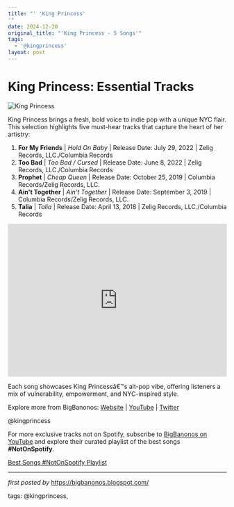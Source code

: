 ```yaml
---
title: "' 'King Princess'
'"
date: 2024-12-20
original_title: "'King Princess - 5 Songs'"
tags:
  - '@kingprincess'
layout: post
---
```

<h1>King Princess: Essential Tracks</h1>
<img src="https://ew.com/thmb/966R7ZLyIIBh_6zrQiB0mRVOtzs=/1500x0/filters:no_upscale():max_bytes(150000):strip_icc()/King-Princess-01-072822-4ecaccae3a1d44b181db5ba4955b8943.jpg" alt="King Princess"> <p>King Princess brings a fresh, bold voice to indie pop with a unique NYC flair. This selection highlights five must-hear tracks that capture the heart of her artistry:</p> <ol> <li><strong>For My Friends</strong> | <em>Hold On Baby</em> | Release Date: July 29, 2022 | Zelig Records, LLC./Columbia Records</li> <li><strong>Too Bad</strong> | <em>Too Bad / Cursed</em> | Release Date: June 8, 2022 | Zelig Records, LLC./Columbia Records</li> <li><strong>Prophet</strong> | <em>Cheap Queen</em> | Release Date: October 25, 2019 | Columbia Records/Zelig Records, LLC.</li> <li><strong>Ain't Together</strong> | <em>Ain't Together</em> | Release Date: September 3, 2019 | Columbia Records/Zelig Records, LLC.</li> <li><strong>Talia</strong> | <em>Talia</em> | Release Date: April 13, 2018 | Zelig Records, LLC./Columbia Records</li>
</ol> <div> <iframe src="https://open.spotify.com/embed/playlist/4cBY7NjoqA45nlhRlsC5St?utm_source=generator" width="100%" height="352" frameBorder="0" allowfullscreen="" allow="autoplay; clipboard-write; encrypted-media; fullscreen; picture-in-picture" loading="lazy"></iframe>
</div> <p>Each song showcases King Princessâ€™s alt-pop vibe, offering listeners a mix of vulnerability, empowerment, and NYC-inspired style.</p> <div> <p>Explore more from BigBanonos: <a href="https://bigbanonos.blogspot.com/">Website</a> | <a href="https://www.youtube.com/@BigBanonos">YouTube</a> | <a href="https://x.com/bigbanonos">Twitter</a></p>
</div> <!-- Tags -->
<p>@kingprincess</p>


<!--Subscribe and Playlist Links-->
<div>
    <p>For more exclusive tracks not on Spotify, subscribe to <a href="https://www.youtube.com/@BigBanonos" target="_blank">BigBanonos on YouTube</a> and explore their curated playlist of the best songs <strong>#NotOnSpotify</strong>.</p>
    <p><a href="https://www.youtube.com/playlist?list=PLtuNtuTatqI0kFahUCbtbfenC_ET5O_tr" target="_blank">Best Songs #NotOnSpotify Playlist<br /></a></p></div>

<hr />

<p><em>first posted by</em> <a href="https://bigbanonos.blogspot.com/" rel="noopener" target="_new">https://bigbanonos.blogspot.com/</a></p>

<p>tags: @kingprincess,</p>
